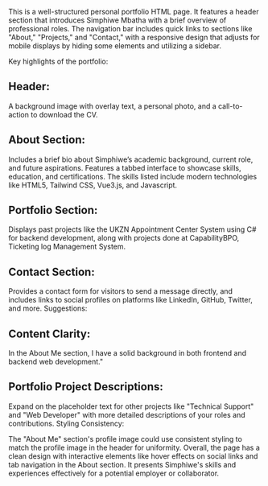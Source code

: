 This is a well-structured personal portfolio HTML page. It features a header section that introduces Simphiwe Mbatha with a brief overview of professional roles.
The navigation bar includes quick links to sections like "About," "Projects," and "Contact," with a responsive design that adjusts for mobile displays by hiding some elements and utilizing a sidebar.

Key highlights of the portfolio:

## Header:

A background image with overlay text, a personal photo, and a call-to-action to download the CV.

## About Section:

Includes a brief bio about Simphiwe’s academic background, current role, and future aspirations.
Features a tabbed interface to showcase skills, education, and certifications. The skills listed include modern technologies like HTML5, Tailwind CSS, Vue3.js, and Javascript.

## Portfolio Section:

Displays past projects like the UKZN Appointment Center System using C# for backend development, along with projects done at CapabilityBPO, Ticketing log Management System.

## Contact Section:

Provides a contact form for visitors to send a message directly, and includes links to social profiles on platforms like LinkedIn, GitHub, Twitter, and more.
Suggestions:

## Content Clarity:

In the About Me section, I have a solid background in both frontend and backend web development."

## Portfolio Project Descriptions:

Expand on the placeholder text for other projects like "Technical Support" and "Web Developer" with more detailed descriptions of your roles and contributions.
Styling Consistency:

The "About Me" section's profile image could use consistent styling to match the profile image in the header for uniformity.
Overall, the page has a clean design with interactive elements like hover effects on social links and tab navigation in the About section.
It presents Simphiwe's skills and experiences effectively for a potential employer or collaborator.
